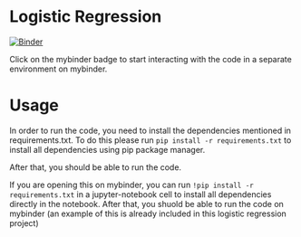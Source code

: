 
# Logistic Regression

[![Binder](https://mybinder.org/badge_logo.svg)](https://mybinder.org/v2/gh/AdilSahiner/LogisticRegression/master)


Click on the mybinder badge to start interacting with the code in a separate environment on mybinder. 

# Usage

In order to run the code, you need to install the dependencies mentioned in requirements.txt. 
To do this please run `pip install -r requirements.txt` to install all dependencies using pip package manager. 

After that, you should be able to run the code.

If you are opening this on mybinder, you can run `!pip install -r requirements.txt` in a jupyter-notebook cell to install all dependencies directly in the notebook.
After that, you shuold be able to run the code on mybinder (an example of this is already included in this logistic regression project)
